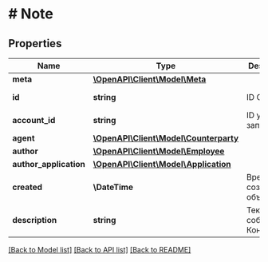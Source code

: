 # # Note

## Properties

Name | Type | Description | Notes
------------ | ------------- | ------------- | -------------
**meta** | [**\OpenAPI\Client\Model\Meta**](Meta.md) |  | [optional]
**id** | **string** | ID События | [optional] [readonly]
**account_id** | **string** | ID учетной записи | [optional] [readonly]
**agent** | [**\OpenAPI\Client\Model\Counterparty**](Counterparty.md) |  | [optional]
**author** | [**\OpenAPI\Client\Model\Employee**](Employee.md) |  | [optional]
**author_application** | [**\OpenAPI\Client\Model\Application**](Application.md) |  | [optional]
**created** | **\DateTime** | Время создания объекта | [optional] [readonly]
**description** | **string** | Текст события Контрагента | [optional]

[[Back to Model list]](../../README.md#models) [[Back to API list]](../../README.md#endpoints) [[Back to README]](../../README.md)
